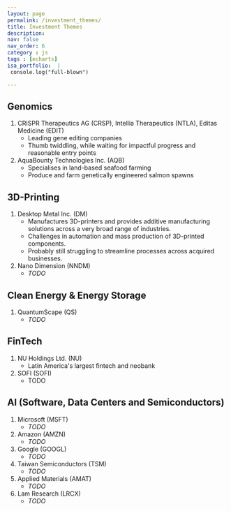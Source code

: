 ```yaml
---
layout: page
permalink: /investment_themes/
title: Investment Themes
description: 
nav: false
nav_order: 6
category : js
tags : [echarts]
isa_portfolio:  |
 console.log("full-blown")

---
```


## Genomics

1. CRISPR Therapeutics AG (CRSP), Intellia Therapeutics (NTLA), Editas Medicine (EDIT)
    - Leading gene editing companies
    - Thumb twiddling, while waiting for impactful progress and reasonable entry points
2. AquaBounty Technologies Inc. (AQB)
   - Specialises in land-based seafood farming
   - Produce and farm  genetically engineered salmon spawns

## 3D-Printing

1. Desktop Metal Inc. (DM)
    - Manufactures 3D-printers and provides additive manufacturing solutions across a very broad range of industries.
    - Challenges in automation and mass production of 3D-printed components.
    - Probably still struggling to streamline processes across acquired businesses.
2. Nano Dimension (NNDM)
   - _TODO_

## Clean Energy & Energy Storage

1. QuantumScape (QS)
   - _TODO_

## FinTech

1. NU Holdings Ltd. (NU)
    - Latin America's largest fintech and neobank
2. SOFI (SOFI)
    - TODO

## AI (Software, Data Centers and  Semiconductors)

1. Microsoft (MSFT)
   - _TODO_
2. Amazon (AMZN)
   - _TODO_
3. Google (GOOGL)
   - _TODO_
4. Taiwan Semiconductors (TSM)
   - _TODO_
5. Applied Materials (AMAT)
   - _TODO_
6. Lam Research (LRCX)
   - _TODO_
